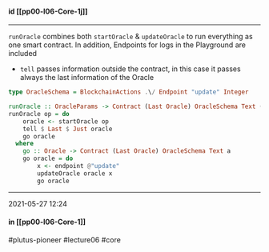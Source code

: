 #### id [[pp00-l06-Core-1j]]
---

`runOracle` combines both `startOracle` & `updateOracle` to run everything as one smart contract. In addition, Endpoints for logs in the Playground are included
-   `tell` passes information outside the contract, in this case it passes always the last information of the Oracle

```haskell
type OracleSchema = BlockchainActions .\/ Endpoint "update" Integer

runOracle :: OracleParams -> Contract (Last Oracle) OracleSchema Text ()
runOracle op = do
    oracle <- startOracle op
    tell $ Last $ Just oracle
    go oracle
  where
    go :: Oracle -> Contract (Last Oracle) OracleSchema Text a
    go oracle = do
        x <- endpoint @"update"
        updateOracle oracle x
        go oracle
```

---
2021-05-27 12:24
#### in [[pp00-l06-Core-1]]
#plutus-pioneer #lecture06 #core 